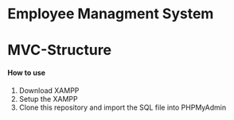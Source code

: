 # Employee Managment System
# MVC-Structure  
#### How to use

1. Download XAMPP
2. Setup the XAMPP
3. Clone this repository and import the SQL file into PHPMyAdmin
